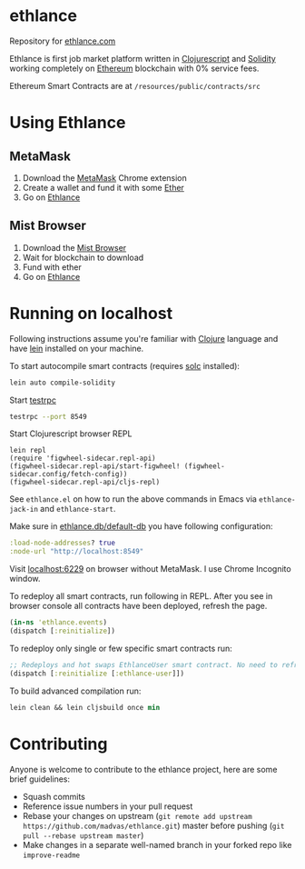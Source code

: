 # ethlance

Repository for [ethlance.com](http://ethlance.com) 

Ethlance is first job market platform written in [Clojurescript](https://clojurescript.org/) and [Solidity](https://solidity.readthedocs.io/en/develop/) working completely on [Ethereum](https://ethereum.org/) blockchain with 0% service fees.

Ethereum Smart Contracts are at `/resources/public/contracts/src`

# Using Ethlance

## MetaMask

1. Download the [MetaMask](https://metamask.io/) Chrome extension
2. Create a wallet and fund it with some [Ether](https://ethereum.stackexchange.com/questions/1915/how-do-i-buy-ethereum-with-usd)
3. Go on [Ethlance](http://ethlance.com/)

## Mist Browser

1. Download the [Mist Browser](https://github.com/ethereum/mist)
2. Wait for blockchain to download
3. Fund with ether
4. Go on [Ethlance](http://ethlance.com/)

# Running on localhost

Following instructions assume you're familiar with [Clojure](https://clojure.org/) language and have [lein](https://leiningen.org/) installed on your machine.

To start autocompile smart contracts (requires [solc](https://github.com/ethereum/solidity) installed):
```bash
lein auto compile-solidity
```

Start [testrpc](https://github.com/ethereumjs/testrpc)
```bash
testrpc --port 8549
```
Start Clojurescript browser REPL
```
lein repl
(require 'figwheel-sidecar.repl-api)
(figwheel-sidecar.repl-api/start-figwheel! (figwheel-sidecar.config/fetch-config))
(figwheel-sidecar.repl-api/cljs-repl)
```

See `ethlance.el` on how to run the above commands in Emacs via `ethlance-jack-in` and `ethlance-start`.

Make sure in [ethlance.db/default-db](https://github.com/madvas/ethlance/blob/master/src/cljs/ethlance/db.cljs) you have following configuration:
```clojure
:load-node-addresses? true
:node-url "http://localhost:8549"
```
Visit [localhost:6229](http://localhost:6229/) on browser without MetaMask. I use Chrome Incognito window. 

To redeploy all smart contracts, run following in REPL.
After you see in browser console all contracts have been deployed, refresh the page.
```clojure
(in-ns 'ethlance.events)
(dispatch [:reinitialize])
```
To redeploy only single or few specific smart contracts run:
```clojure
;; Redeploys and hot swaps EthlanceUser smart contract. No need to refresh page.
(dispatch [:reinitialize [:ethlance-user]])
```

To build advanced compilation run:
```clojure
lein clean && lein cljsbuild once min
```

# Contributing

Anyone is welcome to contribute to the ethlance project, here are some brief guidelines:

* Squash commits
* Reference issue numbers in your pull request
* Rebase your changes on upstream (```git remote add upstream https://github.com/madvas/ethlance.git```) master before pushing (```git pull --rebase upstream master```)
* Make changes in a separate well-named branch in your forked repo like ```improve-readme```
